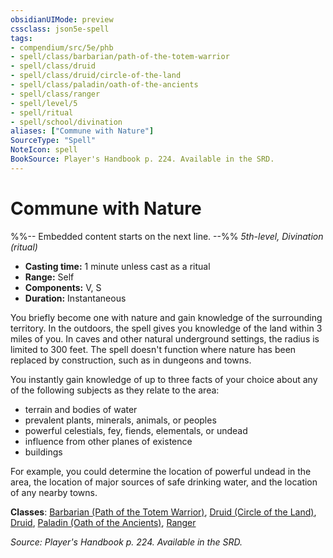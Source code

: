 ```yaml
---
obsidianUIMode: preview
cssclass: json5e-spell
tags:
- compendium/src/5e/phb
- spell/class/barbarian/path-of-the-totem-warrior
- spell/class/druid
- spell/class/druid/circle-of-the-land
- spell/class/paladin/oath-of-the-ancients
- spell/class/ranger
- spell/level/5
- spell/ritual
- spell/school/divination
aliases: ["Commune with Nature"]
SourceType: "Spell"
NoteIcon: spell
BookSource: Player's Handbook p. 224. Available in the SRD.
---
```

# Commune with Nature
%%-- Embedded content starts on the next line. --%%
*5th-level, Divination (ritual)*  

- **Casting time:** 1 minute unless cast as a ritual
- **Range:** Self
- **Components:** V, S
- **Duration:** Instantaneous

You briefly become one with nature and gain knowledge of the surrounding territory. In the outdoors, the spell gives you knowledge of the land within 3 miles of you. In caves and other natural underground settings, the radius is limited to 300 feet. The spell doesn't function where nature has been replaced by construction, such as in dungeons and towns.

You instantly gain knowledge of up to three facts of your choice about any of the following subjects as they relate to the area:

- terrain and bodies of water  
- prevalent plants, minerals, animals, or peoples  
- powerful celestials, fey, fiends, elementals, or undead  
- influence from other planes of existence  
- buildings  

For example, you could determine the location of powerful undead in the area, the location of major sources of safe drinking water, and the location of any nearby towns.

**Classes**: [Barbarian (Path of the Totem Warrior)](/2-Mechanics/CLI/classes/barbarian-path-of-the-totem-warrior.md), [Druid (Circle of the Land)](/2-Mechanics/CLI/classes/druid-circle-of-the-land.md), [Druid](/2-Mechanics/CLI/classes/druid.md), [Paladin (Oath of the Ancients)](/2-Mechanics/CLI/classes/paladin-oath-of-the-ancients.md), [Ranger](/2-Mechanics/CLI/classes/ranger.md)

*Source: Player's Handbook p. 224. Available in the SRD.*